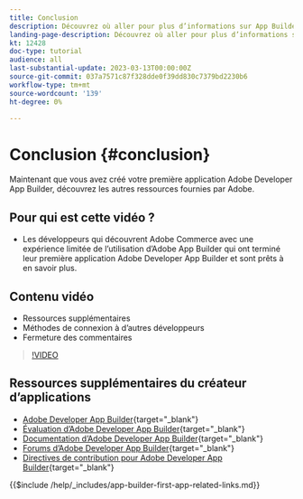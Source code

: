 ```yaml
---
title: Conclusion
description: Découvrez où aller pour plus d’informations sur App Builder.
landing-page-description: Découvrez où aller pour plus d’informations sur App Builder.
kt: 12428
doc-type: tutorial
audience: all
last-substantial-update: 2023-03-13T00:00:00Z
source-git-commit: 037a7571c87f328dde0f39dd830c7379bd2230b6
workflow-type: tm+mt
source-wordcount: '139'
ht-degree: 0%

---
```



# Conclusion {#conclusion}

Maintenant que vous avez créé votre première application Adobe Developer App Builder, découvrez les autres ressources fournies par Adobe.

## Pour qui est cette vidéo ?

* Les développeurs qui découvrent Adobe Commerce avec une expérience limitée de l’utilisation d’Adobe App Builder qui ont terminé leur première application Adobe Developer App Builder et sont prêts à en savoir plus.

## Contenu vidéo

* Ressources supplémentaires
* Méthodes de connexion à d’autres développeurs
* Fermeture des commentaires

>[!VIDEO](https://video.tv.adobe.com/v/3416741)

## Ressources supplémentaires du créateur d’applications

* [Adobe Developer App Builder](https://developer.adobe.com/app-builder/){target="_blank"}
* [Évaluation d’Adobe Developer App Builder](https://developer.adobe.com/app-builder/trial/){target="_blank"}
* [Documentation d’Adobe Developer App Builder](https://developer.adobe.com/app-builder/docs/overview/){target="_blank"}
* [Forums d’Adobe Developer App Builder](https://experienceleaguecommunities.adobe.com/t5/project-firefly/ct-p/project-firefly){target="_blank"}
* [Directives de contribution pour Adobe Developer App Builder](https://developer.adobe.com/app-builder/docs/guides/contribution_guides/){target="_blank"}

{{$include /help/_includes/app-builder-first-app-related-links.md}}
